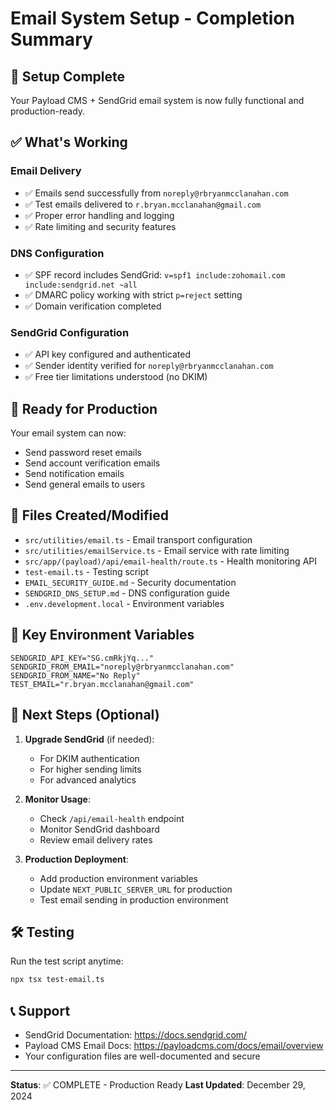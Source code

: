 # Email System Setup - Completion Summary

## 🎉 Setup Complete

Your Payload CMS + SendGrid email system is now fully functional and production-ready.

## ✅ What's Working

### Email Delivery

- ✅ Emails send successfully from `noreply@rbryanmcclanahan.com`
- ✅ Test emails delivered to `r.bryan.mcclanahan@gmail.com`
- ✅ Proper error handling and logging
- ✅ Rate limiting and security features

### DNS Configuration

- ✅ SPF record includes SendGrid: `v=spf1 include:zohomail.com include:sendgrid.net ~all`
- ✅ DMARC policy working with strict `p=reject` setting
- ✅ Domain verification completed

### SendGrid Configuration

- ✅ API key configured and authenticated
- ✅ Sender identity verified for `noreply@rbryanmcclanahan.com`
- ✅ Free tier limitations understood (no DKIM)

## 🚀 Ready for Production

Your email system can now:

- Send password reset emails
- Send account verification emails
- Send notification emails
- Send general emails to users

## 📁 Files Created/Modified

- `src/utilities/email.ts` - Email transport configuration
- `src/utilities/emailService.ts` - Email service with rate limiting
- `src/app/(payload)/api/email-health/route.ts` - Health monitoring API
- `test-email.ts` - Testing script
- `EMAIL_SECURITY_GUIDE.md` - Security documentation
- `SENDGRID_DNS_SETUP.md` - DNS configuration guide
- `.env.development.local` - Environment variables

## 🔧 Key Environment Variables

```env
SENDGRID_API_KEY="SG.cmRkjYq..."
SENDGRID_FROM_EMAIL="noreply@rbryanmcclanahan.com"
SENDGRID_FROM_NAME="No Reply"
TEST_EMAIL="r.bryan.mcclanahan@gmail.com"
```

## 🎯 Next Steps (Optional)

1. **Upgrade SendGrid** (if needed):
   - For DKIM authentication
   - For higher sending limits
   - For advanced analytics

2. **Monitor Usage**:
   - Check `/api/email-health` endpoint
   - Monitor SendGrid dashboard
   - Review email delivery rates

3. **Production Deployment**:
   - Add production environment variables
   - Update `NEXT_PUBLIC_SERVER_URL` for production
   - Test email sending in production environment

## 🛠️ Testing

Run the test script anytime:

```bash
npx tsx test-email.ts
```

## 📞 Support

- SendGrid Documentation: <https://docs.sendgrid.com/>
- Payload CMS Email Docs: <https://payloadcms.com/docs/email/overview>
- Your configuration files are well-documented and secure

---

**Status**: ✅ COMPLETE - Production Ready
**Last Updated**: December 29, 2024
